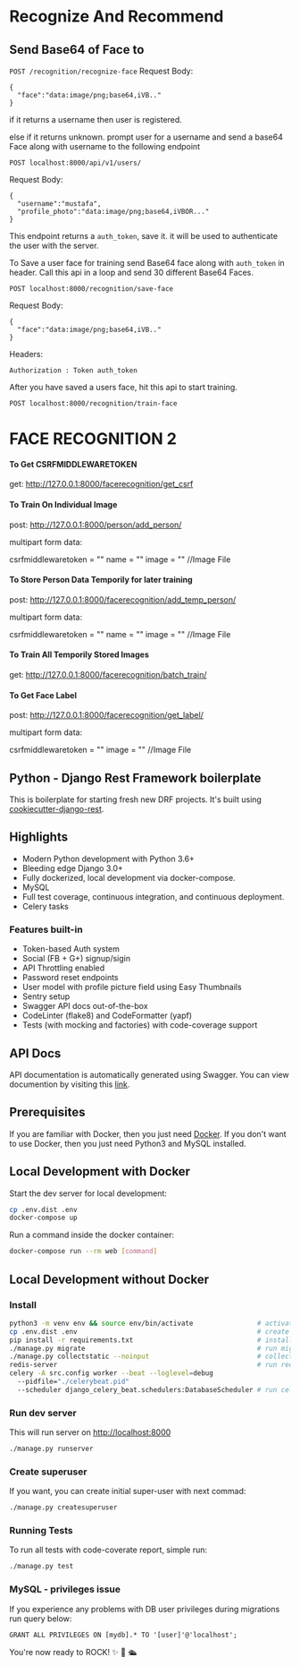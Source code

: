# Recognize And Recommend
## Send Base64 of Face to 

`POST /recognition/recognize-face`
Request Body:
```
{
  "face":"data:image/png;base64,iVB.."
}
```
if it returns a username then user is registered.

else if it returns unknown. prompt user for a username and send a base64 Face along with username to the following endpoint

`POST localhost:8000/api/v1/users/`

Request Body:
``` 
{
  "username":"mustafa",
  "profile_photo":"data:image/png;base64,iVBOR..."
}
```
This endpoint returns a `auth_token`, save it. it will be used to authenticate the user with the server.

To Save a user face for training
send Base64 face along with `auth_token` in header.
Call this api in a loop and send 30 different Base64 Faces.

`POST localhost:8000/recognition/save-face`

Request Body:
```
{
  "face":"data:image/png;base64,iVB.."
}
```
Headers:
```
Authorization : Token auth_token
```

After you have saved a users face, hit this api to start training.

`POST localhost:8000/recognition/train-face`


# FACE RECOGNITION 2

#### To Get CSRFMIDDLEWARETOKEN
get: http://127.0.0.1:8000/facerecognition/get_csrf

#### To Train On Individual Image
post: http://127.0.0.1:8000/person/add_person/

multipart form data:  

csrfmiddlewaretoken = ""
name = ""
image = ""  //Image File

#### To Store Person Data Temporily for later training
post: http://127.0.0.1:8000/facerecognition/add_temp_person/

multipart form data:  

csrfmiddlewaretoken = ""
name = ""
image = ""  //Image File

#### To Train All Temporily Stored Images
get: http://127.0.0.1:8000/facerecognition/batch_train/

#### To Get Face Label
post: http://127.0.0.1:8000/facerecognition/get_label/

multipart form data:  

csrfmiddlewaretoken = ""
image = ""  //Image File



## Python - Django Rest Framework boilerplate

This is boilerplate for starting fresh new DRF projects. It's built using [cookiecutter-django-rest](https://github.com/agconti/cookiecutter-django-rest).

## Highlights

- Modern Python development with Python 3.6+
- Bleeding edge Django 3.0+
- Fully dockerized, local development via docker-compose.
- MySQL
- Full test coverage, continuous integration, and continuous deployment.
- Celery tasks

### Features built-in

- Token-based Auth system
- Social (FB + G+) signup/sigin
- API Throttling enabled
- Password reset endpoints
- User model with profile picture field using Easy Thumbnails
- Sentry setup
- Swagger API docs out-of-the-box
- CodeLinter (flake8) and CodeFormatter (yapf)
- Tests (with mocking and factories) with code-coverage support

## API Docs

API documentation is automatically generated using Swagger. You can view documention by visiting this [link](http://localhost:8000/swagger).

## Prerequisites

If you are familiar with Docker, then you just need [Docker](https://docs.docker.com/docker-for-mac/install/). If you don't want to use Docker, then you just need Python3 and MySQL installed.

## Local Development with Docker

Start the dev server for local development:

```bash
cp .env.dist .env
docker-compose up
```

Run a command inside the docker container:

```bash
docker-compose run --rm web [command]
```

## Local Development without Docker

### Install

```bash
python3 -m venv env && source env/bin/activate                # activate venv
cp .env.dist .env                                             # create .env file and fill-in DB info
pip install -r requirements.txt                               # install py requirements
./manage.py migrate                                           # run migrations
./manage.py collectstatic --noinput                           # collect static files
redis-server                                                  # run redis locally for celery
celery -A src.config worker --beat --loglevel=debug
  --pidfile="./celerybeat.pid"
  --scheduler django_celery_beat.schedulers:DatabaseScheduler # run celery beat and worker
```

### Run dev server

This will run server on [http://localhost:8000](http://localhost:8000)

```bash
./manage.py runserver
```

### Create superuser

If you want, you can create initial super-user with next commad:

```bash
./manage.py createsuperuser
```

### Running Tests

To run all tests with code-coverate report, simple run:

```bash
./manage.py test
```

### MySQL - privileges issue

If you experience any problems with DB user privileges during migrations run query below:

`GRANT ALL PRIVILEGES ON [mydb].* TO '[user]'@'localhost';`

You're now ready to ROCK! ✨ 💅 🛳
